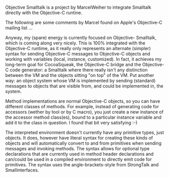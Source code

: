 

Objective Smalltalk is a project by MarcelWeiher to integrate Smalltalk directly with the Objective-C runtine.

The following are some comments by Marcel found on Apple's Objective-C mailing list ...

Anyway, my (spare) energy is currently focused on Objective- Smalltalk, which is coming along very nicely. This is 100% integrated with the Objective-C runtime, as it really only represents an alternate (simpler) syntax for sending Objective-C messages to Objective-C objects and working with variables (local, instance, customized). In fact, it achieves my long-term goal for CocoaSqueak, the Objective-C bridge and the Objective-C code generator: a Smalltalk where there really isn't any distinction between the VM and the objects sitting "on top" of the VM. Put another way: an object system whose VM is implemented by sending (standard) messages to objects that are visible from, and could be implemented in, the system.

Method implementations are normal Objective-C objects, so you can have different classes of methods. For example, instead of generating code for accessors (wether by tool or by C macro), you just create a new instance of the accessor method class(es), bound to a particular instance variable and add it to the class in question. I found that bit very satisfying :-)

The interpreted environment doesn't currently have any primitive types, just objects. It does, however have literal syntax for creating these kinds of objects and will automatically convert to and from primitives when sending messages and invoking methods. The syntax allows for optional type declarations that are currently used in method header declarations and can/could be used in a compiled environment to directly emit code for primitives. The syntax uses the angle-brackets-style from StrongTalk and Smallinterfaces.
